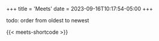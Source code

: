 +++
title = 'Meets'
date = 2023-09-16T10:17:54-05:00
+++


todo: order from oldest to newest

{{< meets-shortcode >}}
